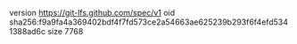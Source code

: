 version https://git-lfs.github.com/spec/v1
oid sha256:f9a9fa4a369402bdf4f7fd573ce2a54663ae625239b293f6f4efd5341388ad6c
size 7768
